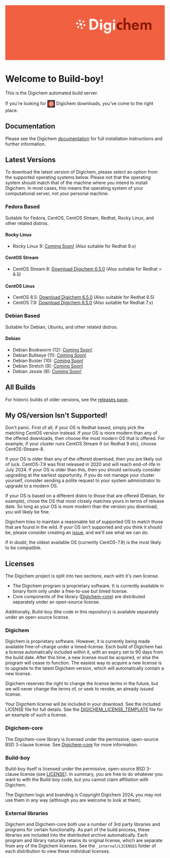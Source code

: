 <img src="Banner.png" alt="Banner" />

# Welcome to Build-boy!

This is the Digichem automated build server.

If you're looking for <img src="Logo.png" alt="Banner" height=24 valign=middle /> Digichem downloads, you've come to the right place.

## Documentation

Please see the Digichem [documentation](https://doc.digi-chem.co.uk) for full installation instructions and further information.

## Latest Versions

To download the latest version of Digichem, please select an option from the supported operating systems below.
Please not that the operating system should match that of the machine where you intend to install Digichem.
In most cases, this means the operating system of your computational server, not your personal machine.

### Fedora Based

Suitable for Fedora, CentOS, CentOS Stream, Redhat, Rocky Linux, and other related distros.

#### Rocky Linux
- Rocky Linux 9: <!-- Rocky-Linux-9 --> [Coming Soon!](https://github.com/Digichem-Project/build-boy/releases) (Also suitable for Redhat 9.x)

#### CentOS Stream
- CentOS Stream 8: <!-- CentOS-Stream-8 --> [Download Digichem 6.5.0](https://github.com/Digichem-Project/build-boy/releases/download/6.5.0-CentOS-Stream-8/digichem.6.5.0.CentOS-Stream-8.tar.gz) (Also suitable for Redhat > 8.5)

#### CentOS Linux
- CentOS 8.5: <!-- CentOS-8.5 --> [Download Digichem 6.5.0](https://github.com/Digichem-Project/build-boy/releases/download/6.5.0-CentOS-8.5/digichem.6.5.0.CentOS-8.5.tar.gz) (Also suitable for Redhat 8.5)
- CentOS 7.9: <!-- CentOS-7.9 --> [Download Digichem 6.5.0](https://github.com/Digichem-Project/build-boy/releases/download/6.5.0-CentOS-7.9/digichem.6.5.0.CentOS-7.9.tar.gz) (Also suitable for Redhat 7.x)

### Debian Based

Suitable for Debian, Ubuntu, and other related distros.

#### Debian
- Debian Bookworm (12): <!-- Debian-Bookworm --> [Coming Soon!](https://github.com/Digichem-Project/build-boy/releases)
- Debian Bullseye (11): <!-- Debian-Bullseye --> [Coming Soon!](https://github.com/Digichem-Project/build-boy/releases)
- Debian Buster (10): <!-- Debian-Buster --> [Coming Soon!](https://github.com/Digichem-Project/build-boy/releases)
- Debian Stretch (9): <!-- Debian-Stretch --> [Coming Soon!](https://github.com/Digichem-Project/build-boy/releases)
- Debian Jessie (8): <!-- Debian-Jessie --> [Coming Soon!](https://github.com/Digichem-Project/build-boy/releases)

## All Builds

For historic builds of older versions, see the [releases page](https://github.com/Digichem-Project/build-boy/releases).

## My OS/version Isn't Supported!

Don't panic. First of all, if your OS is Redhat based, simply pick the matching CentOS version instead.
If your OS is more modern than any of the offered downloads, then choose the most modern OS that is offered.
For example, if your cluster runs CentOS Stream 9 (or Redhat 9 etc), choose CentOS-Stream-8.

If your OS is older than any of the offered download, then you are likely out of luck. CentOS-7.9 was first
released in 2020 and will reach end-of-life in July 2024. If your OS is older than this, then you should
seriously consider upgrading at the earliest opportunity. If you do not manage your cluster yourself,
consider sending a polite request to your system administrator to upgrade to a modern OS.

If your OS is based on a different distro to those that are offered (Debian, for example), chose the OS
that most closely matches yours in terms of release date. So long as your OS is more modern than the 
version you download, you will likely be fine.

Digichem tries to maintain a reasonable list of supported OS to match those that are found in the wild.
If your OS isn't supported and you think it should be, please consider creating an
[issue](https://github.com/Digichem-Project/build-boy/issues), and we'll see what we can do.

If in doubt, the oldest available OS (currently CentOS-7.9) is the most likely to be compatible.

## Licenses

The Digichem project is split into two sections, each with it's own license.
 - The Digichem program is proprietary software. It is currently available in binary form only under a free-to-use but timed license. 
 - Core components of the library ([Digichem-core](https://github.com/Digichem-Project/digichem-core)) are distributed separately under an open-source license.

Additionally, Build-boy (the code in this repository) is available separately under an open-source license.

### Digichem

Digichem is proprietary software. However, it is currently being made available free-of-charge under a timed-license.
Each build of Digichem has a license automatically included within it, with an expiry set to
90 days from the build date. After this time, a new license must be acquired, or else the 
program will cease to function. The easiest way to acquire a new license is to upgrade to the
latest Digichem version, which will automatically contain a new license.

Digichem reserves the right to change the license terms in the future, but we will never change the terms of, or seek to revoke,
an already issued license.

Your Digichem license will be included in your download. See the included LICENSE file for full details.
See the [DIGICHEM_LICENSE_TEMPLATE](DIGICHEM_LICENSE_TEMPLATE.md) file for an example of such a license.

### Digichem-core

The Digichem-core library is licensed under the permissive, open-source BSD 3-clause license.
See [Digichem-core](https://github.com/Digichem-Project/digichem-core) for more information.

### Build-boy

Build-boy itself is licensed under the permissive, open-source BSD 3-clause license (see [LICENSE](LICENSE)).
In summary, you are free to do whatever you want to with the Build-boy code, but you cannot claim
affiliation with Digichem.

The Digichem logo and branding is Copyright Digichem 2024, you may not use them in any way (although you are welcome to look at them).

### External libraries

Digichem and Digichem-core both use a number of 3rd party libraries and programs for certain functionality.
As part of the build process, these libraries are included into the distributed archive automatically.
Each program and library naturally retains its original license, which are separate from any of the Digichem licenses.
See the `_internal/LICENSES` folder of each distribution to view these individual licenses.
